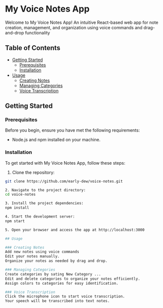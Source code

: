 # My Voice Notes App

Welcome to My Voice Notes App! An intuitive React-based web app for note creation, management, and organization using voice commands and drag-and-drop functionality

## Table of Contents

- [Getting Started](#getting-started)
  - [Prerequisites](#prerequisites)
  - [Installation](#installation)
- [Usage](#usage)
  - [Creating Notes](#creating-notes)
  - [Managing Categories](#managing-categories)
  - [Voice Transcription](#voice-transcription)


## Getting Started

### Prerequisites

Before you begin, ensure you have met the following requirements:

- Node.js and npm installed on your machine.

### Installation

To get started with My Voice Notes App, follow these steps:

1. Clone the repository:

  ```bash
  git clone https://github.com/early-dew/voice-notes.git

2. Navigate to the project directory:
  cd voice-notes

3. Install the project dependencies:
  npm install

4. Start the development server:
  npm start

5. Open your browser and access the app at http://localhost:3000

## Usage

### Creating Notes
Add new notes using voice commands
Edit your notes manually. 
Organize your notes as needed by drag and drop.

### Managing Categories
Create categories by sating New Category ... 
Edit and delete categories to organize your notes efficiently.
Assign colors to categories for easy identification.

### Voice Transcription
Click the microphone icon to start voice transcription.
Your speech will be transcribed into text notes. 